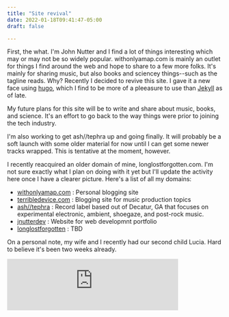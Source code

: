 ```yaml
---
title: "Site revival"
date: 2022-01-18T09:41:47-05:00
draft: false

---
```


First, the what. I'm John Nutter and I find a lot of things interesting which may or may not be so widely popular. withonlyamap.com is mainly an outlet for things I find around the web and hope to share to a few more folks. It's mainly for sharing music, but also books and sciencey things--such as the tagline reads. Why? Recently I decided to revive this site. I gave it a new face using [hugo](https://gohugo.io), which I find to be more of a pleeasure to use than [Jekyll](https://jekyllrb.com/) as of late. 

My future plans for this site will be to write and share about music, books, and science. It's an effort to go back to the way things were prior to joining the tech industry. 

I'm also working to get ash//tephra up and going finally. It will probably be a soft launch with some older material for now until I can get some newer tracks wrapped. This is tentative at the moment, however. 

I recently reacquired an older domain of mine, longlostforgotten.com. I'm not sure exactly what I plan on doing with it yet but I'll update the activity here once I have a clearer picture. Here's a list of all my domains:

- [withonlyamap.com](https://www.withonlyamap.com) : Personal blogging site
- [terribledevice.com](https://www.terribledevice.com) : Blogging site for music production topics
- [ash//tephra](https://www.ashtephra.com) : Record label based out of Decatur, GA that focuses on experimental electronic, ambient, shoegaze, and post-rock music.
- [jnutterdev](https://www.jnutterdev.com) : Website for web developmnt portfolio
- [longlostforgotten](https://www.longlostforgotten.com) : TBD

On a personal note, my wife and I recently had our second child Lucia. Hard to believe it's been two weeks already. 



<iframe style="border: 0; width: 400px; height: 120px;" src="https://bandcamp.com/EmbeddedPlayer/album=3715311508/size=large/bgcol=333333/linkcol=ffffff/tracklist=false/artwork=small/transparent=true/" seamless><a href="https://hotelneon.bandcamp.com/album/all-is-memory">All is Memory by Hotel Neon</a></iframe>